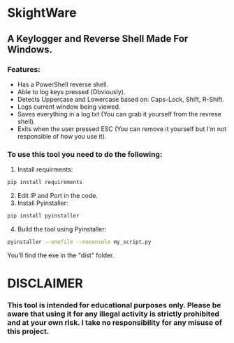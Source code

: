 # SkightWare
## A Keylogger and Reverse Shell Made For Windows.

### Features:
- Has a PowerShell reverse shell.
- Able to log keys pressed (Obviously).
- Detects Uppercase and Lowercase based on: Caps-Lock, Shift, R-Shift.
- Logs current window being viewed.
- Saves everything in a log.txt (You can grab it yourself from the revrese shell).
- Exits when the user pressed ESC (You can remove it yourself but I'm not responsible of how you use it).

### To use this tool you need to do the following:
1. Install requirments:
```bash
pip install requirements
```
2. Edit IP and Port in the code.
3. Install Pyinstaller:
```bash
pip install pyinstaller
```
4. Build the tool using Pyinstaller:
```bash
pyinstaller --onefile --noconsole my_script.py
```

You'll find the exe in the "dist" folder.

# DISCLAIMER
### This tool is intended for educational purposes only. Please be aware that using it for any illegal activity is strictly prohibited and at your own risk. I take no responsibility for any misuse of this project.
